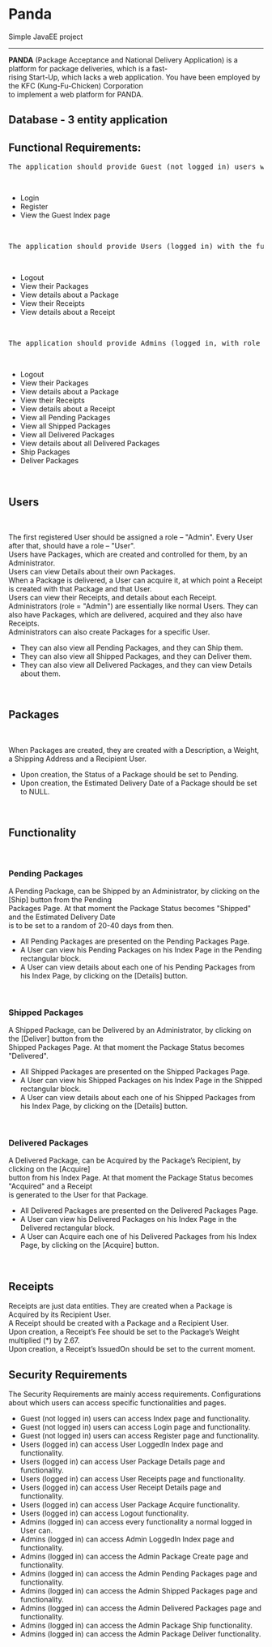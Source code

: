 # Panda
Simple JavaEE project
<hr>


<b>PANDA</b> (Package Acceptance and National Delivery Application) is a platform for package deliveries, which is a fast-<br>
rising Start-Up, which lacks a web application. You have been employed by the KFC (Kung-Fu-Chicken) Corporation<br>
 to implement a web platform for PANDA. <br>
 
<h2>Database - 3 entity application</h2>
<h2>Functional Requirements:</h2>
<pre>The application should provide Guest (not logged in) users with the functionality to:</pre><br>
<ul>
<li>Login</li>
<li>Register</li>
<li>View the Guest Index page</li>
</ul><br>
<pre>The application should provide Users (logged in) with the functionality to:</pre><br>
<ul>
<li>Logout</li>
<li>View their Packages</li>
<li>View details about a Package</li>
<li>View their Receipts</li>
<li>View details about a Receipt</li>
</ul><br>
<pre>The application should provide Admins (logged in, with role - Admin) with the functionality to:</pre><br>
<ul>
<li>Logout</li>
<li>View their Packages</li>
<li>View details about a Package</li>
<li>View their Receipts</li>
<li>View details about a Receipt</li>
<li>View all Pending Packages</li>
<li>View all Shipped Packages</li>
<li>View all Delivered Packages</li>
<li>View details about all Delivered Packages</li>
<li>Ship Packages</li>
<li>Deliver Packages</li>
</ul><br>
<h2>Users</h2><br>
<p>The first registered User should be assigned a role – "Admin". Every User after that, should have a role – "User".<br>
Users have Packages, which are created and controlled for them, by an Administrator. <br>
Users can view Details about their own Packages. <br>
When a Package is delivered, a User can acquire it, at which point a Receipt is created with that Package and that User. <br>
Users can view their Receipts, and details about each Receipt.<br>
Administrators (role = "Admin") are essentially like normal Users. They can also have Packages, which are delivered, acquired and they also have Receipts.<br>
Administrators can also create Packages for a specific User. <br>
</p>
<ul>
<li>They can also view all Pending Packages, and they can Ship them.</li>
<li>They can also view all Shipped Packages, and they can Deliver them.</li>
<li>They can also view all Delivered Packages, and they can view Details about them.</li>
</ul><br>
<h2>Packages</h2><br>
<p>
When Packages are created, they are created with a Description, a Weight, a Shipping Address and a Recipient User. 
</p>
<ul>
<li>Upon creation, the Status of a Package should be set to Pending.</li>
<li>Upon creation, the Estimated Delivery Date of a Package should be set to NULL.</li>
</ul><br>

<h2>Functionality</h2><br>
<h3>Pending Packages</h3>
<p>
A Pending Package, can be Shipped by an Administrator, by clicking on the [Ship] button from the Pending <br>
Packages Page. At that moment the Package Status becomes "Shipped" and the Estimated Delivery Date<br>
 is to be set to a random of 20-40 days from then.
</p>
<ul>
<li>All Pending Packages are presented on the Pending Packages Page.</li>
<li>A User can view his Pending Packages on his Index Page in the Pending rectangular block.</li>
<li>A User can view details about each one of his Pending Packages from his Index Page, by clicking on the [Details] button.</li>
</ul><br>
<h3>Shipped Packages</h3>
<p>
A Shipped Package, can be Delivered by an Administrator, by clicking on the [Deliver] button from the<br>
 Shipped Packages Page. At that moment the Package Status becomes "Delivered".
</p>
<ul>
<li>All Shipped Packages are presented on the Shipped Packages Page.</li>
<li>A User can view his Shipped Packages on his Index Page in the Shipped rectangular block.</li>
<li>A User can view details about each one of his Shipped Packages from his Index Page, by clicking on the [Details] button.</li>
</ul><br>

<h3>Delivered Packages</h3>
<p>
A Delivered Package, can be Acquired by the Package’s Recipient, by clicking on the [Acquire]<br>
button from his Index Page. At that moment the Package Status becomes "Acquired" and a Receipt<br>
is generated to the User for that Package.
</p>
<ul>
<li>All Delivered Packages are presented on the Delivered Packages Page.</li>
<li>A User can view his Delivered Packages on his Index Page in the Delivered rectangular block.</li>
<li>A User can Acquire each one of his Delivered Packages from his Index Page, by clicking on the [Acquire] button.</li>
</ul><br>

<h2>Receipts</h2>
<p>Receipts are just data entities. They are created when a Package is Acquired by its Recipient User. <br>
A Receipt should be created with a Package and a Recipient User.<br>
Upon creation, a Receipt’s Fee should be set to the Package’s Weight multiplied (*) by 2.67.<br>
Upon creation, a Receipt’s IssuedOn should be set to the current moment.<br>
</p>

<h2>Security Requirements</h2>
<p>The Security Requirements are mainly access requirements. Configurations<br>
about which users can access specific functionalities and pages.
</p>
<ul>
<li>Guest (not logged in) users can access Index page and functionality.</li>
<li>Guest (not logged in) users can access Login page and functionality.</li>
<li>Guest (not logged in) users can access Register page and functionality.</li>
<li>Users (logged in) can access User LoggedIn Index page and functionality.</li>
<li>Users (logged in) can access User Package Details page and functionality.</li>
<li>Users (logged in) can access User Receipts page and functionality.</li>
<li>Users (logged in) can access User Receipt Details page and functionality.</li>
<li>Users (logged in) can access User Package Acquire functionality.</li>
<li>Users (logged in) can access Logout functionality.</li>
<li>Admins (logged in) can access every functionality a normal logged in User can.</li>
<li>Admins (logged in) can access Admin LoggedIn Index page and functionality.</li>
<li>Admins (logged in) can access the Admin Package Create page and functionality.</li>
<li>Admins (logged in) can access the Admin Pending Packages page and functionality.</li>
<li>Admins (logged in) can access the Admin Shipped Packages page and functionality.</li>
<li>Admins (logged in) can access the Admin Delivered Packages page and functionality.</li>
<li>Admins (logged in) can access the Admin Package Ship functionality.</li>
<li>Admins (logged in) can access the Admin Package Deliver functionality.</li>
</ul>

